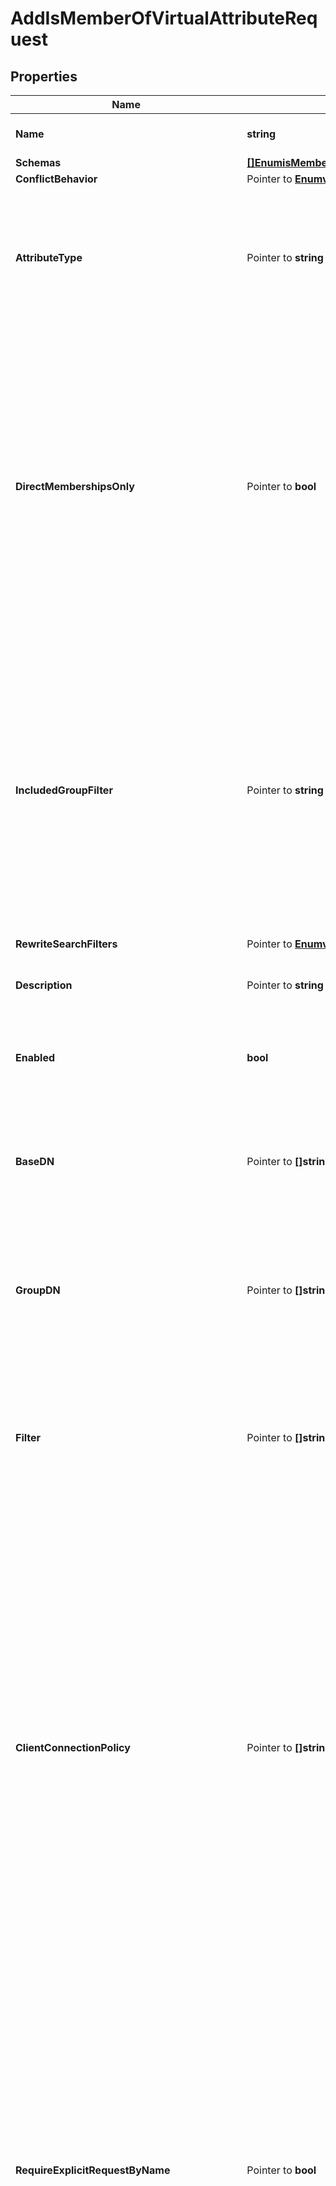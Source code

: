 # AddIsMemberOfVirtualAttributeRequest

## Properties

Name | Type | Description | Notes
------------ | ------------- | ------------- | -------------
**Name** | **string** | Name of the new Virtual Attribute | 
**Schemas** | [**[]EnumisMemberOfVirtualAttributeSchemaUrn**](EnumisMemberOfVirtualAttributeSchemaUrn.md) |  | 
**ConflictBehavior** | Pointer to [**EnumvirtualAttributeConflictBehaviorProp**](EnumvirtualAttributeConflictBehaviorProp.md) |  | [optional] 
**AttributeType** | Pointer to **string** | Specifies the attribute type for the attribute whose values are to be dynamically assigned by the virtual attribute. | [optional] 
**DirectMembershipsOnly** | Pointer to **bool** | Specifies whether to only include groups in which the user is directly associated with and the membership maybe modified via the group entry. Groups in which the user&#39;s membership is derived dynamically or through nested groups will not be included. | [optional] 
**IncludedGroupFilter** | Pointer to **string** | A search filter that will be used to identify which groups should be included in the values of the virtual attribute. With no value defined (which is the default behavior), all groups that contain the target user will be included. | [optional] 
**RewriteSearchFilters** | Pointer to [**EnumvirtualAttributeRewriteSearchFiltersProp**](EnumvirtualAttributeRewriteSearchFiltersProp.md) |  | [optional] 
**Description** | Pointer to **string** | A description for this Virtual Attribute | [optional] 
**Enabled** | **bool** | Indicates whether the Virtual Attribute is enabled for use. | 
**BaseDN** | Pointer to **[]string** | Specifies the base DNs for the branches containing entries that are eligible to use this virtual attribute. | [optional] 
**GroupDN** | Pointer to **[]string** | Specifies the DNs of the groups whose members can be eligible to use this virtual attribute. | [optional] 
**Filter** | Pointer to **[]string** | Specifies the search filters to be applied against entries to determine if the virtual attribute is to be generated for those entries. | [optional] 
**ClientConnectionPolicy** | Pointer to **[]string** | Specifies a set of client connection policies for which this Virtual Attribute should be generated. If this is undefined, then this Virtual Attribute will always be generated. If it is associated with one or more client connection policies, then this Virtual Attribute will be generated only for operations requested by clients assigned to one of those client connection policies. | [optional] 
**RequireExplicitRequestByName** | Pointer to **bool** | Indicates whether attributes of this type must be explicitly included by name in the list of requested attributes. Note that this will only apply to virtual attributes which are associated with an attribute type that is operational. It will be ignored for virtual attributes associated with a non-operational attribute type. | [optional] 
**MultipleVirtualAttributeEvaluationOrderIndex** | Pointer to **int64** | Specifies the order in which virtual attribute definitions for the same attribute type will be evaluated when generating values for an entry. | [optional] 
**MultipleVirtualAttributeMergeBehavior** | Pointer to [**EnumvirtualAttributeMultipleVirtualAttributeMergeBehaviorProp**](EnumvirtualAttributeMultipleVirtualAttributeMergeBehaviorProp.md) |  | [optional] 
**AllowIndexConflicts** | Pointer to **bool** | Indicates whether the server should allow creating or altering this virtual attribute definition even if it conflicts with one or more indexes defined in the server. | [optional] 

## Methods

### NewAddIsMemberOfVirtualAttributeRequest

`func NewAddIsMemberOfVirtualAttributeRequest(name string, schemas []EnumisMemberOfVirtualAttributeSchemaUrn, enabled bool, ) *AddIsMemberOfVirtualAttributeRequest`

NewAddIsMemberOfVirtualAttributeRequest instantiates a new AddIsMemberOfVirtualAttributeRequest object
This constructor will assign default values to properties that have it defined,
and makes sure properties required by API are set, but the set of arguments
will change when the set of required properties is changed

### NewAddIsMemberOfVirtualAttributeRequestWithDefaults

`func NewAddIsMemberOfVirtualAttributeRequestWithDefaults() *AddIsMemberOfVirtualAttributeRequest`

NewAddIsMemberOfVirtualAttributeRequestWithDefaults instantiates a new AddIsMemberOfVirtualAttributeRequest object
This constructor will only assign default values to properties that have it defined,
but it doesn't guarantee that properties required by API are set

### GetName

`func (o *AddIsMemberOfVirtualAttributeRequest) GetName() string`

GetName returns the Name field if non-nil, zero value otherwise.

### GetNameOk

`func (o *AddIsMemberOfVirtualAttributeRequest) GetNameOk() (*string, bool)`

GetNameOk returns a tuple with the Name field if it's non-nil, zero value otherwise
and a boolean to check if the value has been set.

### SetName

`func (o *AddIsMemberOfVirtualAttributeRequest) SetName(v string)`

SetName sets Name field to given value.


### GetSchemas

`func (o *AddIsMemberOfVirtualAttributeRequest) GetSchemas() []EnumisMemberOfVirtualAttributeSchemaUrn`

GetSchemas returns the Schemas field if non-nil, zero value otherwise.

### GetSchemasOk

`func (o *AddIsMemberOfVirtualAttributeRequest) GetSchemasOk() (*[]EnumisMemberOfVirtualAttributeSchemaUrn, bool)`

GetSchemasOk returns a tuple with the Schemas field if it's non-nil, zero value otherwise
and a boolean to check if the value has been set.

### SetSchemas

`func (o *AddIsMemberOfVirtualAttributeRequest) SetSchemas(v []EnumisMemberOfVirtualAttributeSchemaUrn)`

SetSchemas sets Schemas field to given value.


### GetConflictBehavior

`func (o *AddIsMemberOfVirtualAttributeRequest) GetConflictBehavior() EnumvirtualAttributeConflictBehaviorProp`

GetConflictBehavior returns the ConflictBehavior field if non-nil, zero value otherwise.

### GetConflictBehaviorOk

`func (o *AddIsMemberOfVirtualAttributeRequest) GetConflictBehaviorOk() (*EnumvirtualAttributeConflictBehaviorProp, bool)`

GetConflictBehaviorOk returns a tuple with the ConflictBehavior field if it's non-nil, zero value otherwise
and a boolean to check if the value has been set.

### SetConflictBehavior

`func (o *AddIsMemberOfVirtualAttributeRequest) SetConflictBehavior(v EnumvirtualAttributeConflictBehaviorProp)`

SetConflictBehavior sets ConflictBehavior field to given value.

### HasConflictBehavior

`func (o *AddIsMemberOfVirtualAttributeRequest) HasConflictBehavior() bool`

HasConflictBehavior returns a boolean if a field has been set.

### GetAttributeType

`func (o *AddIsMemberOfVirtualAttributeRequest) GetAttributeType() string`

GetAttributeType returns the AttributeType field if non-nil, zero value otherwise.

### GetAttributeTypeOk

`func (o *AddIsMemberOfVirtualAttributeRequest) GetAttributeTypeOk() (*string, bool)`

GetAttributeTypeOk returns a tuple with the AttributeType field if it's non-nil, zero value otherwise
and a boolean to check if the value has been set.

### SetAttributeType

`func (o *AddIsMemberOfVirtualAttributeRequest) SetAttributeType(v string)`

SetAttributeType sets AttributeType field to given value.

### HasAttributeType

`func (o *AddIsMemberOfVirtualAttributeRequest) HasAttributeType() bool`

HasAttributeType returns a boolean if a field has been set.

### GetDirectMembershipsOnly

`func (o *AddIsMemberOfVirtualAttributeRequest) GetDirectMembershipsOnly() bool`

GetDirectMembershipsOnly returns the DirectMembershipsOnly field if non-nil, zero value otherwise.

### GetDirectMembershipsOnlyOk

`func (o *AddIsMemberOfVirtualAttributeRequest) GetDirectMembershipsOnlyOk() (*bool, bool)`

GetDirectMembershipsOnlyOk returns a tuple with the DirectMembershipsOnly field if it's non-nil, zero value otherwise
and a boolean to check if the value has been set.

### SetDirectMembershipsOnly

`func (o *AddIsMemberOfVirtualAttributeRequest) SetDirectMembershipsOnly(v bool)`

SetDirectMembershipsOnly sets DirectMembershipsOnly field to given value.

### HasDirectMembershipsOnly

`func (o *AddIsMemberOfVirtualAttributeRequest) HasDirectMembershipsOnly() bool`

HasDirectMembershipsOnly returns a boolean if a field has been set.

### GetIncludedGroupFilter

`func (o *AddIsMemberOfVirtualAttributeRequest) GetIncludedGroupFilter() string`

GetIncludedGroupFilter returns the IncludedGroupFilter field if non-nil, zero value otherwise.

### GetIncludedGroupFilterOk

`func (o *AddIsMemberOfVirtualAttributeRequest) GetIncludedGroupFilterOk() (*string, bool)`

GetIncludedGroupFilterOk returns a tuple with the IncludedGroupFilter field if it's non-nil, zero value otherwise
and a boolean to check if the value has been set.

### SetIncludedGroupFilter

`func (o *AddIsMemberOfVirtualAttributeRequest) SetIncludedGroupFilter(v string)`

SetIncludedGroupFilter sets IncludedGroupFilter field to given value.

### HasIncludedGroupFilter

`func (o *AddIsMemberOfVirtualAttributeRequest) HasIncludedGroupFilter() bool`

HasIncludedGroupFilter returns a boolean if a field has been set.

### GetRewriteSearchFilters

`func (o *AddIsMemberOfVirtualAttributeRequest) GetRewriteSearchFilters() EnumvirtualAttributeRewriteSearchFiltersProp`

GetRewriteSearchFilters returns the RewriteSearchFilters field if non-nil, zero value otherwise.

### GetRewriteSearchFiltersOk

`func (o *AddIsMemberOfVirtualAttributeRequest) GetRewriteSearchFiltersOk() (*EnumvirtualAttributeRewriteSearchFiltersProp, bool)`

GetRewriteSearchFiltersOk returns a tuple with the RewriteSearchFilters field if it's non-nil, zero value otherwise
and a boolean to check if the value has been set.

### SetRewriteSearchFilters

`func (o *AddIsMemberOfVirtualAttributeRequest) SetRewriteSearchFilters(v EnumvirtualAttributeRewriteSearchFiltersProp)`

SetRewriteSearchFilters sets RewriteSearchFilters field to given value.

### HasRewriteSearchFilters

`func (o *AddIsMemberOfVirtualAttributeRequest) HasRewriteSearchFilters() bool`

HasRewriteSearchFilters returns a boolean if a field has been set.

### GetDescription

`func (o *AddIsMemberOfVirtualAttributeRequest) GetDescription() string`

GetDescription returns the Description field if non-nil, zero value otherwise.

### GetDescriptionOk

`func (o *AddIsMemberOfVirtualAttributeRequest) GetDescriptionOk() (*string, bool)`

GetDescriptionOk returns a tuple with the Description field if it's non-nil, zero value otherwise
and a boolean to check if the value has been set.

### SetDescription

`func (o *AddIsMemberOfVirtualAttributeRequest) SetDescription(v string)`

SetDescription sets Description field to given value.

### HasDescription

`func (o *AddIsMemberOfVirtualAttributeRequest) HasDescription() bool`

HasDescription returns a boolean if a field has been set.

### GetEnabled

`func (o *AddIsMemberOfVirtualAttributeRequest) GetEnabled() bool`

GetEnabled returns the Enabled field if non-nil, zero value otherwise.

### GetEnabledOk

`func (o *AddIsMemberOfVirtualAttributeRequest) GetEnabledOk() (*bool, bool)`

GetEnabledOk returns a tuple with the Enabled field if it's non-nil, zero value otherwise
and a boolean to check if the value has been set.

### SetEnabled

`func (o *AddIsMemberOfVirtualAttributeRequest) SetEnabled(v bool)`

SetEnabled sets Enabled field to given value.


### GetBaseDN

`func (o *AddIsMemberOfVirtualAttributeRequest) GetBaseDN() []string`

GetBaseDN returns the BaseDN field if non-nil, zero value otherwise.

### GetBaseDNOk

`func (o *AddIsMemberOfVirtualAttributeRequest) GetBaseDNOk() (*[]string, bool)`

GetBaseDNOk returns a tuple with the BaseDN field if it's non-nil, zero value otherwise
and a boolean to check if the value has been set.

### SetBaseDN

`func (o *AddIsMemberOfVirtualAttributeRequest) SetBaseDN(v []string)`

SetBaseDN sets BaseDN field to given value.

### HasBaseDN

`func (o *AddIsMemberOfVirtualAttributeRequest) HasBaseDN() bool`

HasBaseDN returns a boolean if a field has been set.

### GetGroupDN

`func (o *AddIsMemberOfVirtualAttributeRequest) GetGroupDN() []string`

GetGroupDN returns the GroupDN field if non-nil, zero value otherwise.

### GetGroupDNOk

`func (o *AddIsMemberOfVirtualAttributeRequest) GetGroupDNOk() (*[]string, bool)`

GetGroupDNOk returns a tuple with the GroupDN field if it's non-nil, zero value otherwise
and a boolean to check if the value has been set.

### SetGroupDN

`func (o *AddIsMemberOfVirtualAttributeRequest) SetGroupDN(v []string)`

SetGroupDN sets GroupDN field to given value.

### HasGroupDN

`func (o *AddIsMemberOfVirtualAttributeRequest) HasGroupDN() bool`

HasGroupDN returns a boolean if a field has been set.

### GetFilter

`func (o *AddIsMemberOfVirtualAttributeRequest) GetFilter() []string`

GetFilter returns the Filter field if non-nil, zero value otherwise.

### GetFilterOk

`func (o *AddIsMemberOfVirtualAttributeRequest) GetFilterOk() (*[]string, bool)`

GetFilterOk returns a tuple with the Filter field if it's non-nil, zero value otherwise
and a boolean to check if the value has been set.

### SetFilter

`func (o *AddIsMemberOfVirtualAttributeRequest) SetFilter(v []string)`

SetFilter sets Filter field to given value.

### HasFilter

`func (o *AddIsMemberOfVirtualAttributeRequest) HasFilter() bool`

HasFilter returns a boolean if a field has been set.

### GetClientConnectionPolicy

`func (o *AddIsMemberOfVirtualAttributeRequest) GetClientConnectionPolicy() []string`

GetClientConnectionPolicy returns the ClientConnectionPolicy field if non-nil, zero value otherwise.

### GetClientConnectionPolicyOk

`func (o *AddIsMemberOfVirtualAttributeRequest) GetClientConnectionPolicyOk() (*[]string, bool)`

GetClientConnectionPolicyOk returns a tuple with the ClientConnectionPolicy field if it's non-nil, zero value otherwise
and a boolean to check if the value has been set.

### SetClientConnectionPolicy

`func (o *AddIsMemberOfVirtualAttributeRequest) SetClientConnectionPolicy(v []string)`

SetClientConnectionPolicy sets ClientConnectionPolicy field to given value.

### HasClientConnectionPolicy

`func (o *AddIsMemberOfVirtualAttributeRequest) HasClientConnectionPolicy() bool`

HasClientConnectionPolicy returns a boolean if a field has been set.

### GetRequireExplicitRequestByName

`func (o *AddIsMemberOfVirtualAttributeRequest) GetRequireExplicitRequestByName() bool`

GetRequireExplicitRequestByName returns the RequireExplicitRequestByName field if non-nil, zero value otherwise.

### GetRequireExplicitRequestByNameOk

`func (o *AddIsMemberOfVirtualAttributeRequest) GetRequireExplicitRequestByNameOk() (*bool, bool)`

GetRequireExplicitRequestByNameOk returns a tuple with the RequireExplicitRequestByName field if it's non-nil, zero value otherwise
and a boolean to check if the value has been set.

### SetRequireExplicitRequestByName

`func (o *AddIsMemberOfVirtualAttributeRequest) SetRequireExplicitRequestByName(v bool)`

SetRequireExplicitRequestByName sets RequireExplicitRequestByName field to given value.

### HasRequireExplicitRequestByName

`func (o *AddIsMemberOfVirtualAttributeRequest) HasRequireExplicitRequestByName() bool`

HasRequireExplicitRequestByName returns a boolean if a field has been set.

### GetMultipleVirtualAttributeEvaluationOrderIndex

`func (o *AddIsMemberOfVirtualAttributeRequest) GetMultipleVirtualAttributeEvaluationOrderIndex() int64`

GetMultipleVirtualAttributeEvaluationOrderIndex returns the MultipleVirtualAttributeEvaluationOrderIndex field if non-nil, zero value otherwise.

### GetMultipleVirtualAttributeEvaluationOrderIndexOk

`func (o *AddIsMemberOfVirtualAttributeRequest) GetMultipleVirtualAttributeEvaluationOrderIndexOk() (*int64, bool)`

GetMultipleVirtualAttributeEvaluationOrderIndexOk returns a tuple with the MultipleVirtualAttributeEvaluationOrderIndex field if it's non-nil, zero value otherwise
and a boolean to check if the value has been set.

### SetMultipleVirtualAttributeEvaluationOrderIndex

`func (o *AddIsMemberOfVirtualAttributeRequest) SetMultipleVirtualAttributeEvaluationOrderIndex(v int64)`

SetMultipleVirtualAttributeEvaluationOrderIndex sets MultipleVirtualAttributeEvaluationOrderIndex field to given value.

### HasMultipleVirtualAttributeEvaluationOrderIndex

`func (o *AddIsMemberOfVirtualAttributeRequest) HasMultipleVirtualAttributeEvaluationOrderIndex() bool`

HasMultipleVirtualAttributeEvaluationOrderIndex returns a boolean if a field has been set.

### GetMultipleVirtualAttributeMergeBehavior

`func (o *AddIsMemberOfVirtualAttributeRequest) GetMultipleVirtualAttributeMergeBehavior() EnumvirtualAttributeMultipleVirtualAttributeMergeBehaviorProp`

GetMultipleVirtualAttributeMergeBehavior returns the MultipleVirtualAttributeMergeBehavior field if non-nil, zero value otherwise.

### GetMultipleVirtualAttributeMergeBehaviorOk

`func (o *AddIsMemberOfVirtualAttributeRequest) GetMultipleVirtualAttributeMergeBehaviorOk() (*EnumvirtualAttributeMultipleVirtualAttributeMergeBehaviorProp, bool)`

GetMultipleVirtualAttributeMergeBehaviorOk returns a tuple with the MultipleVirtualAttributeMergeBehavior field if it's non-nil, zero value otherwise
and a boolean to check if the value has been set.

### SetMultipleVirtualAttributeMergeBehavior

`func (o *AddIsMemberOfVirtualAttributeRequest) SetMultipleVirtualAttributeMergeBehavior(v EnumvirtualAttributeMultipleVirtualAttributeMergeBehaviorProp)`

SetMultipleVirtualAttributeMergeBehavior sets MultipleVirtualAttributeMergeBehavior field to given value.

### HasMultipleVirtualAttributeMergeBehavior

`func (o *AddIsMemberOfVirtualAttributeRequest) HasMultipleVirtualAttributeMergeBehavior() bool`

HasMultipleVirtualAttributeMergeBehavior returns a boolean if a field has been set.

### GetAllowIndexConflicts

`func (o *AddIsMemberOfVirtualAttributeRequest) GetAllowIndexConflicts() bool`

GetAllowIndexConflicts returns the AllowIndexConflicts field if non-nil, zero value otherwise.

### GetAllowIndexConflictsOk

`func (o *AddIsMemberOfVirtualAttributeRequest) GetAllowIndexConflictsOk() (*bool, bool)`

GetAllowIndexConflictsOk returns a tuple with the AllowIndexConflicts field if it's non-nil, zero value otherwise
and a boolean to check if the value has been set.

### SetAllowIndexConflicts

`func (o *AddIsMemberOfVirtualAttributeRequest) SetAllowIndexConflicts(v bool)`

SetAllowIndexConflicts sets AllowIndexConflicts field to given value.

### HasAllowIndexConflicts

`func (o *AddIsMemberOfVirtualAttributeRequest) HasAllowIndexConflicts() bool`

HasAllowIndexConflicts returns a boolean if a field has been set.


[[Back to Model list]](../README.md#documentation-for-models) [[Back to API list]](../README.md#documentation-for-api-endpoints) [[Back to README]](../README.md)


